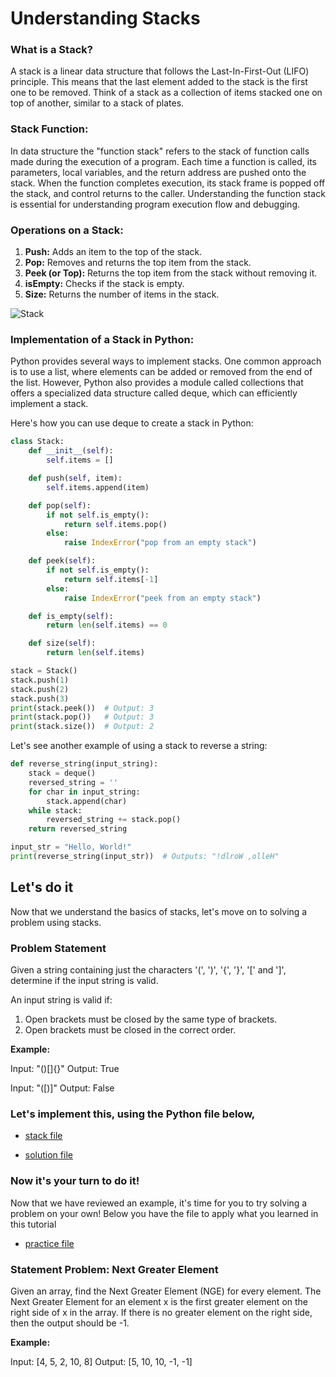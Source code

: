 # Understanding Stacks

### What is a Stack?

A stack is a linear data structure that follows the Last-In-First-Out (LIFO) principle. This means that the last element added to the stack is the first one to be removed. Think of a stack as a collection of items stacked one on top of another, similar to a stack of plates.

### Stack Function:

In data structure the "function stack" refers to the stack of function calls made during the execution of a program. Each time a function is called, its parameters, local variables, and the return address are pushed onto the stack. When the function completes execution, its stack frame is popped off the stack, and control returns to the caller. Understanding the function stack is essential for understanding program execution flow and debugging.

### Operations on a Stack:

1. **Push:** Adds an item to the top of the stack.
2. **Pop:** Removes and returns the top item from the stack.
3. **Peek (or Top):** Returns the top item from the stack without removing it.
4. **isEmpty:** Checks if the stack is empty.
5. **Size:** Returns the number of items in the stack.

![Stack](https://static-assets.codecademy.com/ugc_articles/create_a_stack_in_python/stack.png)

### Implementation of a Stack in Python:

Python provides several ways to implement stacks. One common approach is to use a list, where elements can be added or removed from the end of the list. However, Python also provides a module called collections that offers a specialized data structure called deque, which can efficiently implement a stack.

Here's how you can use deque to create a stack in Python:

```python
class Stack:
    def __init__(self):
        self.items = []

    def push(self, item):
        self.items.append(item)

    def pop(self):
        if not self.is_empty():
            return self.items.pop()
        else:
            raise IndexError("pop from an empty stack")

    def peek(self):
        if not self.is_empty():
            return self.items[-1]
        else:
            raise IndexError("peek from an empty stack")

    def is_empty(self):
        return len(self.items) == 0

    def size(self):
        return len(self.items)

stack = Stack()
stack.push(1)
stack.push(2)
stack.push(3)
print(stack.peek())  # Output: 3
print(stack.pop())   # Output: 3
print(stack.size())  # Output: 2

```

Let's see another example of using a stack to reverse a string:

```python
def reverse_string(input_string):
    stack = deque()
    reversed_string = ''
    for char in input_string:
        stack.append(char)
    while stack:
        reversed_string += stack.pop()
    return reversed_string

input_str = "Hello, World!"
print(reverse_string(input_str))  # Outputs: "!dlroW ,olleH"

```

## Let's do it

Now that we understand the basics of stacks, let's move on to solving a problem using stacks.

### Problem Statement

Given a string containing just the characters '(', ')', '{', '}', '[' and ']', determine if the input string is valid.

An input string is valid if:

1. Open brackets must be closed by the same type of brackets.
2. Open brackets must be closed in the correct order.

**Example:**

Input: "()[]{}"
Output: True

Input: "([)]"
Output: False

### Let's implement this, using the Python file below,

- [stack file](stack.py)

- [solution file](solution.py)

### Now it's your turn to do it!

Now that we have reviewed an example, it's time for you to try solving a problem on your own! Below you have the file to apply what you learned in this tutorial

- [practice file](practice_stack.py)

### Statement Problem: Next Greater Element

Given an array, find the Next Greater Element (NGE) for every element. The Next Greater Element for an element x is the first greater element on the right side of x in the array. If there is no greater element on the right side, then the output should be -1.

**Example:**

Input: [4, 5, 2, 10, 8]
Output: [5, 10, 10, -1, -1]





